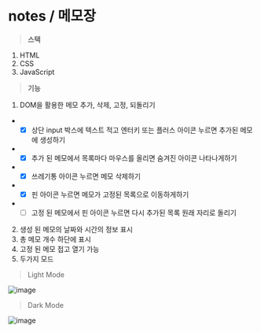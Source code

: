 # notes / 메모장
> **스택**
1. HTML
2. CSS
3. JavaScript

> **기능**

1. DOM을 활용한 메모 추가, 삭제, 고정, 되돌리기 
- - [x] 상단 input 박스에 텍스트 적고 엔터키 또는 플러스 아이콘 누르면 추가된 메모에 생성하기
- - [x] 추가 된 메모에서 목록마다 마우스를 올리면 숨겨진 아이콘 나타나게하기
- - [x] 쓰레기통 아이콘 누르면 메모 삭제하기
- - [x] 핀 아이콘 누르면 메모가 고정된 목록으로 이동하게하기
- - [ ] 고정 된 메모에서 핀 아이콘 누르면 다시 추가된 목록 원래 자리로 돌리기
2. 생성 된 메모의 날짜와 시간의 정보 표시
3. 총 메모 개수 하단에 표시
4. 고정 된 메모 접고 열기 가능
5. 두가지 모드
> Light Mode
> 
![image](https://user-images.githubusercontent.com/68316994/173484175-64afee8a-5cad-4606-a321-8e51cdc0c40d.png)
> Dark Mode
> 
![image](https://user-images.githubusercontent.com/68316994/173484611-2589cb33-f034-4afd-aa89-c029edafe806.png)
